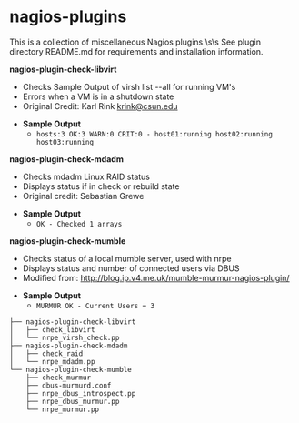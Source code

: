 nagios-plugins
===================

This is a collection of miscellaneous Nagios plugins.\s\s
See plugin directory README.md for requirements and installation information. 

**nagios-plugin-check-libvirt**
   - Checks Sample Output of virsh list --all for running VM's
   - Errors when a VM is in a shutdown state
   - Original Credit: Karl Rink <krink@csun.edu>
   * __Sample Output__
      - `hosts:3 OK:3 WARN:0 CRIT:0 - host01:running host02:running host03:running`

**nagios-plugin-check-mdadm**
   - Checks mdadm Linux RAID status
   - Displays status if in check or rebuild state
   - Original credit: Sebastian Grewe
   * __Sample Output__
      - `OK - Checked 1 arrays`

**nagios-plugin-check-mumble**
   - Checks status of a local mumble server, used with nrpe
   - Displays status and number of connected users via DBUS
   - Modified from: http://blog.ip.v4.me.uk/mumble-murmur-nagios-plugin/
   * __Sample Output__
      - `MURMUR OK - Current Users = 3`
```
├── nagios-plugin-check-libvirt
│   ├── check_libvirt
│   └── nrpe_virsh_check.pp
├── nagios-plugin-check-mdadm
│   ├── check_raid
│   └── nrpe_mdadm.pp
└── nagios-plugin-check-mumble
    ├── check_murmur
    ├── dbus-murmurd.conf
    ├── nrpe_dbus_introspect.pp
    ├── nrpe_dbus_murmur.pp
    └── nrpe_murmur.pp
```
